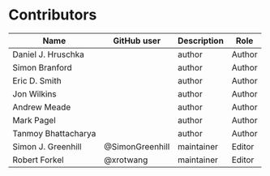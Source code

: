 # Contributors

Name                           | GitHub user | Description | Role
---                            | ---         | --- | ---
Daniel J. Hruschka             |  | author | Author
Simon Branford                 |  | author | Author
Eric D. Smith                  |  | author | Author
Jon Wilkins                    |  | author | Author
Andrew Meade                   |  | author | Author
Mark Pagel                     |  | author | Author
Tanmoy Bhattacharya            |  | author | Author
Simon J. Greenhill             | @SimonGreenhill | maintainer | Editor
Robert Forkel          | @xrotwang | maintainer | Editor

